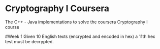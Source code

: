 Cryptography I Coursera
=======================

The C++ - Java implementations to solve the coursera Cryptography I course

#Week 1
Given 10 English texts (encrypted and encoded in hex) a 11th hex test must be decrypted.
